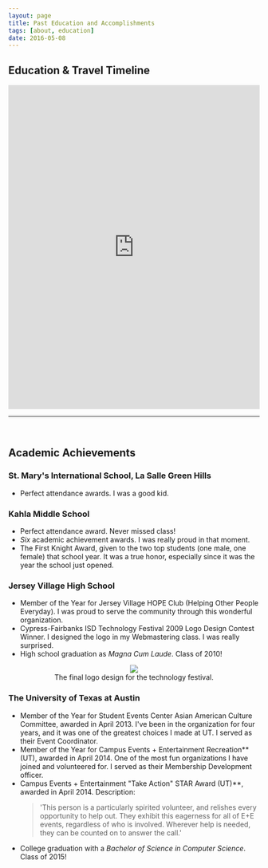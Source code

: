 ```yaml
---
layout: page
title: Past Education and Accomplishments
tags: [about, education]
date: 2016-05-08
---
```


## Education & Travel Timeline

<p>
<div id='my-timeline'/>
<iframe src='https://cdn.knightlab.com/libs/timeline3/latest/embed/index.html?source=170LpFN9kSSNILr6-4p7xrhEab0AkZ0jCNkF1N2qAG1E&font=Default&lang=en&initial_zoom=2&height=650' width='100%' height='650' frameborder='0'></iframe>
</p>

----------

&nbsp;

## Academic Achievements

### St. Mary's International School, La Salle Green Hills
* Perfect attendance awards.  I was a good kid.
  
### Kahla Middle School
* Perfect attendance award.  Never missed class!
* _Six_ academic achievement awards.  I was really proud in that moment.
* The First Knight Award, given to the two top students (one male, one female) that school year.  It was a true honor, especially since it was the year the school just opened.
  
### Jersey Village High School
* Member of the Year for Jersey Village HOPE Club (Helping Other People Everyday).  I was proud to serve the community through this wonderful organization.
* Cypress-Fairbanks ISD Technology Festival 2009 Logo Design Contest Winner.  I designed the logo in my Webmastering class.  I was really surprised.
* High school graduation as _Magna Cum Laude_.  Class of 2010!
<center>
<figure>
	<a href="https://cloud.githubusercontent.com/assets/8562283/15100661/dbf21ff0-153d-11e6-89cd-486b64899ec4.png"><img src="https://cloud.githubusercontent.com/assets/8562283/15100661/dbf21ff0-153d-11e6-89cd-486b64899ec4.png"></a>
	<figcaption>The final logo design for the technology festival.</figcaption>
</figure>
</center>

### The University of Texas at Austin
* Member of the Year for Student Events Center Asian American Culture Committee, awarded in April 2013.  I've been in the organization for four years, and it was one of the greatest choices I made at UT.  I served as their Event Coordinator.
* Member of the Year for Campus Events + Entertainment Recreation** (UT), awarded in April 2014.  One of the most fun organizations I have joined and volunteered for.  I served as their Membership Development officer.
* Campus Events + Entertainment "Take Action" STAR Award (UT)**, awarded in April 2014.  Description:
	<blockquote>'This person is a particularly spirited volunteer, and relishes every opportunity to help out. They exhibit this eagerness for all of E+E events, regardless of who is involved. Wherever help is needed, they can be counted on to answer the call.'
	</blockquote>
* College graduation with a _Bachelor of Science in Computer Science_.  Class of 2015!
